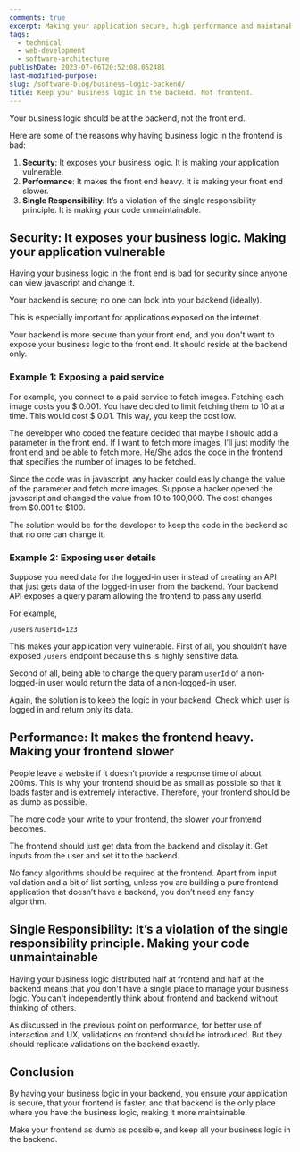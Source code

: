 ```yaml
---
comments: true
excerpt: Making your application secure, high performance and maintanable.
tags:
  - technical
  - web-development
  - software-architecture
publishDate: 2023-07-06T20:52:08.052481
last-modified-purpose:
slug: /software-blog/business-logic-backend/
title: Keep your business logic in the backend. Not frontend.
---
```


Your business logic should be at the backend, not the front end.

Here are some of the reasons why having business logic in the frontend is bad:

1. **Security**: It exposes your business logic. It is making your application vulnerable.
2. **Performance**: It makes the front end heavy. It is making your front end slower.
3. **Single Responsibility**: It’s a violation of the single responsibility principle. It is making your code unmaintainable.

## **Security**: It exposes your business logic. Making your application vulnerable

Having your business logic in the front end is bad for security since anyone can view javascript and change it.

Your backend is secure; no one can look into your backend (ideally).

This is especially important for applications exposed on the internet.

Your backend is more secure than your front end, and you don't want to expose your business logic to the front end. It should reside at the backend only.

### Example 1: Exposing a paid service

For example, you connect to a paid service to fetch images. Fetching each image costs you $ 0.001. You have decided to limit fetching them to 10 at a time. This would cost $ 0.01. This way, you keep the cost low.

The developer who coded the feature decided that maybe I should add a parameter in the front end. If I want to fetch more images, I’ll just modify the front end and be able to fetch more. He/She adds the code in the frontend that specifies the number of images to be fetched.

Since the code was in javascript, any hacker could easily change the value of the parameter and fetch more images. Suppose a hacker opened the javascript and changed the value from 10 to 100,000. The cost changes from $0.001 to $100.

The solution would be for the developer to keep the code in the backend so that no one can change it.

### Example 2: Exposing user details

Suppose you need data for the logged-in user instead of creating an API that just gets data of the logged-in user from the backend. Your backend API exposes a query param allowing the frontend to pass any userId.

For example,

```
/users?userId=123
```

This makes your application very vulnerable. First of all, you shouldn’t have exposed `/users` endpoint because this is highly sensitive data.

Second of all, being able to change the query param `userId` of a non-logged-in user would return the data of a non-logged-in user.

Again, the solution is to keep the logic in your backend. Check which user is logged in and return only its data.

## **Performance**: It makes the frontend heavy. Making your frontend slower

People leave a website if it doesn’t provide a response time of about 200ms. This is why your frontend should be as small as possible so that it loads faster and is extremely interactive. Therefore, your frontend should be as dumb as possible.

The more code your write to your frontend, the slower your frontend becomes.

The frontend should just get data from the backend and display it. Get inputs from the user and set it to the backend.

No fancy algorithms should be required at the frontend. Apart from input validation and a bit of list sorting, unless you are building a pure frontend application that doesn’t have a backend, you don’t need any fancy algorithm.

## **Single Responsibility**: It’s a violation of the single responsibility principle. Making your code unmaintainable

Having your business logic distributed half at frontend and half at the backend means that you don't have a single place to manage your business logic. You can't independently think about frontend and backend without thinking of others.

As discussed in the previous point on performance, for better use of interaction and UX, validations on frontend should be introduced. But they should replicate validations on the backend exactly.

## Conclusion

By having your business logic in your backend, you ensure your application is secure, that your frontend is faster, and that backend is the only place where you have the business logic, making it more maintainable.

Make your frontend as dumb as possible, and keep all your business logic in the backend.
